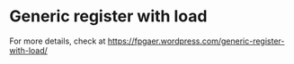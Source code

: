 # Generic register with load

For more details, check at https://fpgaer.wordpress.com/generic-register-with-load/

